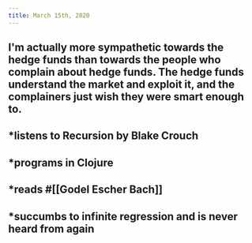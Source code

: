 ```yaml
---
title: March 15th, 2020
---
```


## I'm actually more sympathetic towards the hedge funds than towards the people who complain about hedge funds. The hedge funds understand the market and exploit it, and the complainers just wish they were smart enough to.

## *listens to Recursion by Blake Crouch

## *programs in Clojure

## *reads #[[Godel Escher Bach]]

## *succumbs to infinite regression and is never heard from again

## 
